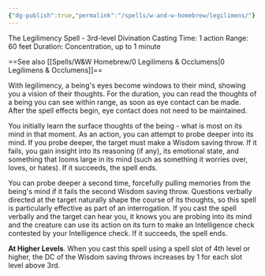 ```yaml
---
{"dg-publish":true,"permalink":"/spells/w-and-w-homebrew/legilimens/"}
---
```


The Legilimency Spell - 3rd-level Divination 
Casting Time: 1 action 
Range: 60 feet 
Duration: Concentration, up to 1 minute 

==See also [[Spells/W&W Homebrew/0 Legilimens & Occlumens\|0 Legilimens & Occlumens]]==

With legilimency, a being's eyes become windows to their mind, showing you a vision of their thoughts. For the duration, you can read the thoughts of a being you can see within range, as soon as eye contact can be made. After the spell effects begin, eye contact does not need to be maintained. 

You initially learn the surface thoughts of the being - what is most on its mind in that moment. As an action, you can attempt to probe deeper into its mind. If you probe deeper, the target must make a Wisdom saving throw. If it fails, you gain insight into its reasoning (if any), its emotional state, and something that looms large in its mind (such as something it worries over, loves, or hates). If it succeeds, the spell ends. 

You can probe deeper a second time, forcefully pulling memories from the being's mind if it fails the second Wisdom saving throw. Questions verbally directed at the target naturally shape the course of its thoughts, so this spell is particularly effective as part of an interrogation. If you cast the spell verbally and the target can hear you, it knows you are probing into its mind and the creature can use its action on its turn to make an Intelligence check contested by your Intelligence check. If it succeeds, the spell ends. 

**At Higher Levels**. When you cast this spell using a spell slot of 4th level or higher, the DC of the Wisdom saving throws increases by 1 for each slot level above 3rd.